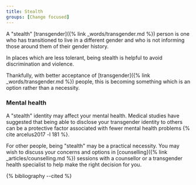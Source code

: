 ```yaml
---
title: Stealth
groups: [Change focused]
---
```


A "stealth" [transgender]({% link _words/transgender.md %}) person is one who has transitioned to live in a different gender and who is not informing those around them of their gender history.

In places which are less tolerant, being stealth is helpful to avoid discrimination and violence. 

Thankfully, with better acceptance of [transgender]({% link _words/transgender.md %}) people, this is becoming something which is an option rather than a necessity.

### Mental health

A "stealth" identity may affect your mental health. Medical studies have suggested that being able to disclose your transgender identity to others can be a protective factor associated with fewer mental health problems {% cite arcelus2017 -l 181 %}.

For other people, being "stealth" may be a practical necessity. You may wish to discuss your concerns and options in [counselling]({% link _articles/counselling.md %}) sessions with a counsellor or a transgender health specialist to help make the right decision for you.

{% bibliography --cited %}
